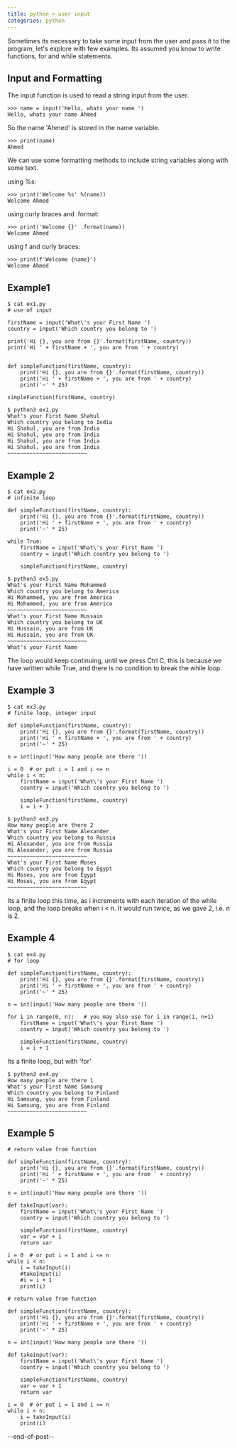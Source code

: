```yaml
---
title: python > user input
categories: python
---
```


Sometimes its necessary to take some input from the user and pass it to 
the program, let's explore with few examples. Its assumed you know to write 
functions, for and while statements.

## Input and Formatting
The input function is used to read a string input from the user.
```
>>> name = input('Hello, whats your name ')
Hello, whats your name Ahmed
```
So the name 'Ahmed' is stored in the name variable.
```
>>> print(name)
Ahmed
```

We can use some formatting methods to include string variables along 
with some text.

using %s:
```
>>> print('Welcome %s' %(name))
Welcome Ahmed
```

using curly braces and .format:
```
>>> print('Welcome {}' .format(name))
Welcome Ahmed
```

using f and curly braces:
```
>>> print(f'Welcome {name}')
Welcome Ahmed
```

## Example1

```
$ cat ex1.py
# use of input

firstName = input('What\'s your First Name ')
country = input('Which country you belong to ')

print('Hi {}, you are from {}'.format(firstName, country))
print('Hi ' + firstName + ', you are from ' + country)


def simpleFunction(firstName, country):
    print('Hi {}, you are from {}'.format(firstName, country))
    print('Hi ' + firstName + ', you are from ' + country)
    print('~' * 25)

simpleFunction(firstName, country)
```
```
$ python3 ex1.py
What's your First Name Shahul
Which country you belong to India
Hi Shahul, you are from India
Hi Shahul, you are from India
Hi Shahul, you are from India
Hi Shahul, you are from India
~~~~~~~~~~~~~~~~~~~~~~~~~
```

## Example 2

```
$ cat ex2.py
# infinite loop

def simpleFunction(firstName, country):
    print('Hi {}, you are from {}'.format(firstName, country))
    print('Hi ' + firstName + ', you are from ' + country)
    print('~' * 25)

while True:
    firstName = input('What\'s your First Name ')
    country = input('Which country you belong to ')

    simpleFunction(firstName, country)
```
```
$ python3 ex5.py
What's your First Name Mohammed
Which country you belong to America
Hi Mohammed, you are from America
Hi Mohammed, you are from America
~~~~~~~~~~~~~~~~~~~~~~~~~
What's your First Name Hussain
Which country you belong to UK
Hi Hussain, you are from UK
Hi Hussain, you are from UK
~~~~~~~~~~~~~~~~~~~~~~~~~
What's your First Name   
```
The loop would keep continuing, until we press Ctrl C, this is because 
we have written while True, and there is no condition to break the while 
loop. 

## Example 3
```
$ cat ex3.py
# finite loop, integer input

def simpleFunction(firstName, country):
    print('Hi {}, you are from {}'.format(firstName, country))
    print('Hi ' + firstName + ', you are from ' + country)
    print('~' * 25)

n = int(input('How many people are there '))

i = 0  # or put i = 1 and i <= n
while i < n:
    firstName = input('What\'s your First Name ')
    country = input('Which country you belong to ')

    simpleFunction(firstName, country)
    i = i + 1
```
```
$ python3 ex3.py
How many people are there 2
What's your First Name Alexander
Which country you belong to Russia
Hi Alexander, you are from Russia
Hi Alexander, you are from Russia
~~~~~~~~~~~~~~~~~~~~~~~~~
What's your First Name Moses
Which country you belong to Egypt
Hi Moses, you are from Egypt
Hi Moses, you are from Egypt
~~~~~~~~~~~~~~~~~~~~~~~~~
```
Its a finite loop this time, as i increments with each iteration of the 
while loop, and the loop breaks when i < n. It would run twice, as 
we gave 2, i.e. n is 2.

## Example 4
```
$ cat ex4.py
# for loop

def simpleFunction(firstName, country):
    print('Hi {}, you are from {}'.format(firstName, country))
    print('Hi ' + firstName + ', you are from ' + country)
    print('~' * 25)

n = int(input('How many people are there '))

for i in range(0, n):   # you may also use for i in range(1, n+1)
    firstName = input('What\'s your First Name ')
    country = input('Which country you belong to ')

    simpleFunction(firstName, country)
    i = i + 1
```
Its a finite loop, but with 'for'
```
$ python3 ex4.py
How many people are there 1
What's your First Name Samsung
Which country you belong to Finland
Hi Samsung, you are from Finland
Hi Samsung, you are from Finland
~~~~~~~~~~~~~~~~~~~~~~~~~
```

## Example 5
```
# return value from function

def simpleFunction(firstName, country):
    print('Hi {}, you are from {}'.format(firstName, country))
    print('Hi ' + firstName + ', you are from ' + country)
    print('~' * 25)

n = int(input('How many people are there '))

def takeInput(var):
    firstName = input('What\'s your First Name ')
    country = input('Which country you belong to ')

    simpleFunction(firstName, country)
    var = var + 1
    return var

i = 0  # or put i = 1 and i <= n
while i < n:
    i = takeInput(i)
    #takeInput(i)
    #i = i + 1
    print(i)
```
```
# return value from function

def simpleFunction(firstName, country):
    print('Hi {}, you are from {}'.format(firstName, country))
    print('Hi ' + firstName + ', you are from ' + country)
    print('~' * 25)

n = int(input('How many people are there '))

def takeInput(var):
    firstName = input('What\'s your First Name ')
    country = input('Which country you belong to ')

    simpleFunction(firstName, country)
    var = var + 1
    return var

i = 0  # or put i = 1 and i <= n
while i < n:
    i = takeInput(i)
    print(i)
```

--end-of-post--
